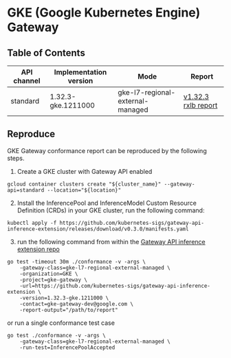 # GKE (Google Kubernetes Engine) Gateway

## Table of Contents

|API channel|Implementation version|Mode|Report|
|-----------|----------------------|----|------|
|standard|1.32.3-gke.1211000|gke-l7-regional-external-managed|[v1.32.3 rxlb report](./standard-1.32.3-rxlb-report.yaml)|

## Reproduce

GKE Gateway conformance report can be reproduced by the following steps.

1. Create a GKE cluster with Gateway API enabled

```
gcloud container clusters create "${cluster_name}" --gateway-api=standard --location="${location}"
```

2. Install the InferencePool and InferenceModel Custom Resource Definition (CRDs) in your GKE cluster, run the following command:
```
kubectl apply -f https://github.com/kubernetes-sigs/gateway-api-inference-extension/releases/download/v0.3.0/manifests.yaml
```

3. run the following command from within the [Gateway API inference extension repo](https://github.com/kubernetes-sigs/gateway-api-inference-extension)

```
go test -timeout 30m ./conformance -v -args \
    -gateway-class=gke-l7-regional-external-managed \
    -organization=GKE \
    -project=gke-gateway \
    -url=https://github.com/kubernetes-sigs/gateway-api-inference-extension \
    -version=1.32.3-gke.1211000 \
    -contact=gke-gateway-dev@google.com \
    -report-output="/path/to/report"
```

or run a single conformance test case

```
go test ./conformance -v -args \
    -gateway-class=gke-l7-regional-external-managed \
    -run-test=InferencePoolAccepted
```
